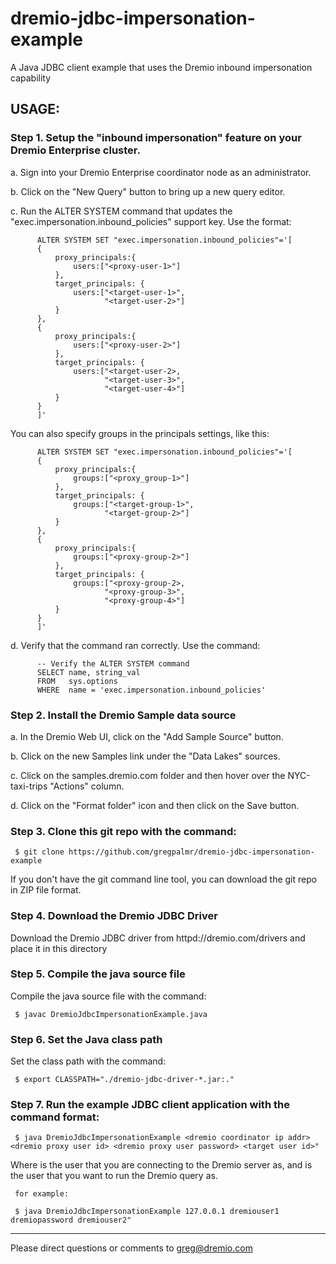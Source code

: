# dremio-jdbc-impersonation-example

A Java JDBC client example that uses the Dremio inbound impersonation capability

## USAGE:

### Step 1. Setup the "inbound impersonation" feature on your Dremio Enterprise cluster.

  a. Sign into your Dremio Enterprise coordinator node as an administrator.

  b. Click on the "New Query" button to bring up a new query editor.

  c. Run the ALTER SYSTEM command that updates the "exec.impersonation.inbound_policies" support key. Use the format:

          ALTER SYSTEM SET "exec.impersonation.inbound_policies"='[
          {
              proxy_principals:{
                  users:["<proxy-user-1>"]
              },
              target_principals: {
                  users:["<target-user-1>",
                         "<target-user-2>"]
              }
          },
          {    
              proxy_principals:{
                  users:["<proxy-user-2>"]
              },
              target_principals: {
                  users:["<target-user-2>,
                         "<target-user-3>",
                         "<target-user-4>"]
              }
          }
          ]'

  You can also specify groups in the principals settings, like this:

          ALTER SYSTEM SET "exec.impersonation.inbound_policies"='[
          {
              proxy_principals:{
                  groups:["<proxy_group-1>"]
              },
              target_principals: {
                  groups:["<target-group-1>",
                         "<target-group-2>"]
              }
          },
          {    
              proxy_principals:{
                  groups:["<proxy-group-2>"]
              },
              target_principals: {
                  groups:["<proxy-group-2>,
                         "<proxy-group-3>",
                         "<proxy-group-4>"]
              }
          }
          ]'

  d. Verify that the command ran correctly. Use the command:

          -- Verify the ALTER SYSTEM command
          SELECT name, string_val 
          FROM   sys.options 
          WHERE  name = 'exec.impersonation.inbound_policies'

### Step 2. Install the Dremio Sample data source

 a. In the Dremio Web UI, click on the "Add Sample Source" button.

 b. Click on the new Samples link under the "Data Lakes" sources.

 c. Click on the samples.dremio.com folder and then hover over the NYC-taxi-trips "Actions" column.

 d. Click on the "Format folder" icon and then click on the Save button.

### Step 3. Clone this git repo with the command:

     $ git clone https://github.com/gregpalmr/dremio-jdbc-impersonation-example

If you don't have the git command line tool, you can download the git repo in ZIP file format.

### Step 4. Download the Dremio JDBC Driver

Download the Dremio JDBC driver from httpd://dremio.com/drivers and place it in this directory

### Step 5. Compile the java source file

Compile the java source file  with the command:

     $ javac DremioJdbcImpersonationExample.java

### Step 6. Set the Java class path

Set the class path  with the command:

     $ export CLASSPATH="./dremio-jdbc-driver-*.jar:."

### Step 7. Run the example JDBC client application with the command format:

     $ java DremioJdbcImpersonationExample <dremio coordinator ip addr> <dremio proxy user id> <dremio proxy user password> <target user id>"

Where <dremio proxy user id> is the user that you are connecting to the Dremio server as, and <target user id> is the user that you want to run the Dremio query as.

     for example:

     $ java DremioJdbcImpersonationExample 127.0.0.1 dremiouser1 dremiopassword dremiouser2"

---

Please direct questions or comments to greg@dremio.com

